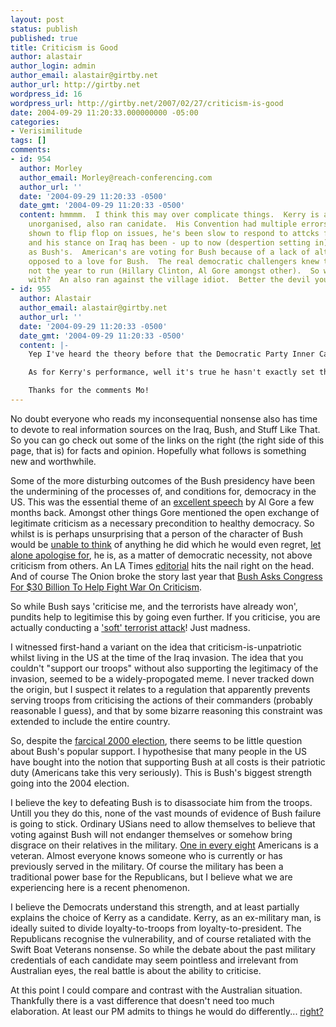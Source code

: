 ```yaml
---
layout: post
status: publish
published: true
title: Criticism is Good
author: alastair
author_login: admin
author_email: alastair@girtby.net
author_url: http://girtby.net
wordpress_id: 16
wordpress_url: http://girtby.net/2007/02/27/criticism-is-good
date: 2004-09-29 11:20:33.000000000 -05:00
categories:
- Verisimilitude
tags: []
comments:
- id: 954
  author: Morley
  author_email: Morley@reach-conferencing.com
  author_url: ''
  date: '2004-09-29 11:20:33 -0500'
  date_gmt: '2004-09-29 11:20:33 -0500'
  content: hmmmm.  I think this may over complicate things.  Kerry is a bumbling,
    unorganised, also ran canidate.  His Convention had multiple errors - he's been
    shown to flip flop on issues, he's been slow to respond to attcks from the Republicas
    and his stance on Iraq has been - up to now (despertion setting in) -  the same
    as Bush's.  American's are voting for Bush because of a lack of alternative, as
    opposed to a love for Bush.  The real democratic challengers knew that this was
    not the year to run (Hillary Clinton, Al Gore amongst other).  So what are stuck
    with?  An also ran against the village idiot.  Better the devil you know.
- id: 955
  author: Alastair
  author_email: alastair@girtby.net
  author_url: ''
  date: '2004-09-29 11:20:33 -0500'
  date_gmt: '2004-09-29 11:20:33 -0500'
  content: |-
    Yep I've heard the theory before that the Democratic Party Inner Cabal had decided to sit this one out.

    As for Kerry's performance, well it's true he hasn't exactly set the country on fire. But it sort of goes to my point. Kerry's sins as an senator are far outwieghed by Bush's sins as a president. And yet criticism sticks to Kerry but not Bush. This is Kerry's real failure - he's yet to put even a dent in Bush's armour.

    Thanks for the comments Mo!
---
```

No doubt everyone who reads my inconsequential nonsense also has time to devote to real information sources on the Iraq, Bush, and Stuff Like That. So you can go check out some of the links on the right (the right side of this page, that is) for facts and opinion. Hopefully what follows is something new and worthwhile.

Some of the more disturbing outcomes of the Bush presidency have been the undermining of the processes of, and conditions for, democracy in the US. This was the essential theme of an <a href="http://www.salon.com/opinion/feature/2004/06/24/gore_speech/index_np.html">excellent speech</a> by Al Gore a few months back.  Amongst other things Gore mentioned the open exchange of legitimate criticism as a necessary precondition to healthy democracy.  So whilst is is perhaps unsurprising that a person of the character of Bush would be <a href="http://www.whitehouse.gov/news/releases/2004/04/20040413-20.html">unable to think</a> of anything he did  which he would even regret, <a href="http://www.washingtonpost.com/wp-dyn/articles/A53932-2004Sep27.html?nav=rss_politics/administration/whbriefing">let alone apologise for</a>, he is, as a matter of democratic necessity, not above criticism from others. An LA Times <a href="http://www.latimes.com/news/opinion/editorials/la-ed-kerry28sep28.story">editorial</a> hits the nail right on the head. And of course The Onion broke the story last year that <a href="http://www.theonion.com/content/node/28954">Bush Asks Congress For $30 Billion To Help Fight War On Criticism</a>.

So while Bush says 'criticise me, and the terrorists have already won', pundits help to legitimise this by going even further. If you criticise, you are actually conducting a <a href="http://cgi.cse.unsw.edu.au/~lambert/cgi-bin/blog/2004/09/29#terror">'soft' terrorist attack</a>! Just madness.

I witnessed first-hand a variant on the idea that criticism-is-unpatriotic whilst living in the US at the time of the Iraq invasion. The idea that you couldn't "support our troops" without also supporting the legitimacy of the invasion, seemed to be a widely-propogated meme. I never tracked down the origin, but I suspect it relates to a regulation that apparently prevents serving troops from criticising the actions of their commanders (probably reasonable I guess), and that by some bizarre reasoning this constraint was extended to include the entire country.

So, despite the <a href="http://en.wikipedia.org/wiki/U.S._presidential_election%2C_2000">farcical 2000 election</a>, there seems to be little question about Bush's popular support.  I hypothesise that many people in the US have bought into the notion that supporting Bush at all costs  is their patriotic duty (Americans take this very seriously). This is Bush's biggest strength going into the 2004 election.

I believe the key to defeating Bush is to disassociate him from the troops. Untill you they do this, none of the vast mounds of evidence of Bush failure is going to stick. Ordinary USians need to allow themselves to believe that voting against Bush will not endanger themselves or somehow bring disgrace on their relatives in the military.  <a href="http://www.census.gov/Press-Release/www/releases/archives/facts_for_features/001503.html">One in every eight</a> Americans is a veteran. Almost everyone knows someone who is currently or has previously served in the military. Of course the military has been a traditional power base for the Republicans, but I believe what we are experiencing here is a recent phenomenon.

I believe the Democrats understand this strength, and at least partially explains the choice of Kerry as a candidate.  Kerry, as an ex-military man, is ideally suited to divide loyalty-to-troops from loyalty-to-president. The Republicans recognise the vulnerability, and of course retaliated with the Swift Boat Veterans nonsense. So while the debate about the past military credentials of each candidate may seem pointless and irrelevant from Australian eyes, the real battle is about the ability to criticise.

At this point I could compare and contrast with the Australian situation. Thankfully there is a vast difference that doesn't need too much elaboration.  At least our PM admits to things he would do differently... <a href="http://www.google.com.au/search?as_q=&num=10&hl=en&ie=UTF-8&btnG=Google+Search&as_epq=do+differently&as_oq=&as_eq=&lr=&as_ft=i&as_filetype=&as_qdr=all&as_occt=any&as_dt=i&as_sitesearch=www.pm.gov.au&safe=images">right?</a>
